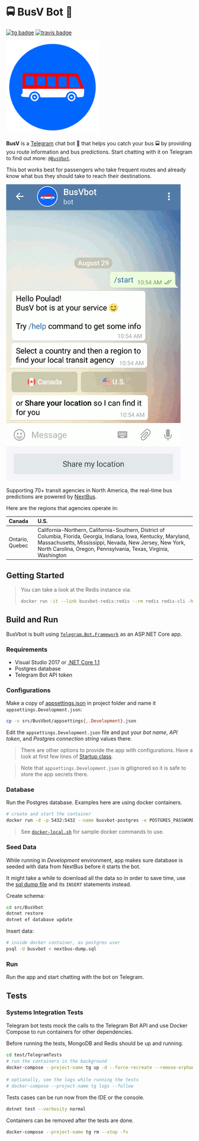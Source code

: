 # 🚍 BusV Bot 🤖

[![tg badge]](https://t.me/BusVbot)
[![travis badge]](https://travis-ci.org/pouladpld/BusVbot)

[![BusVbot logo](./docs/logo.png)](https://t.me/BusVbot)

**BusV** is a [Telegram] chat bot 🤖 that helps you catch your bus 🚍 by providing you route information and bus predictions. Start chatting with it on Telegram to find out more: [`@BusVbot`](https://t.me/BusVbot).

This bot works best for passengers who take frequent routes and already know what bus they should take to reach their destinations.

[![BusVbot demo](./docs/demo.gif)](https://t.me/BusVbot)

Supporting 70+ transit agencies in North America, the real-time bus predictions are powered by [NextBus].

Here are the regions that agencies operate in:

| Canada | U.S. |
| :----- | :-- |
| Ontario, Quebec | California-Northern, California-Southern, District of Columbia, Florida, Georgia, Indiana, Iowa, Kentucky, Maryland, Massachusetts, Mississippi, Nevada, New Jersey, New York, North Carolina, Oregon, Pennsylvania, Texas, Virginia, Washington |

## Getting Started

> You can take a look at the Redis instance via:
> ```sh
> docker run -it --link busvbot-redis:redis --rm redis redis-cli -h redis -p 6379
> ```

## Build and Run

BusVbot is built using [`Telegram.Bot.Framework`](https://github.com/pouladpld/Telegram.Bot.Framework) as an ASP.NET Core app.

### Requirements

- Visual Studio 2017 or [.NET Core 1.1](https://github.com/dotnet/core/blob/master/release-notes/download-archive.md)
- Postgres database
- Telegram Bot API token

### Configurations

Make a copy of [appsettings.json](./src/BusVbot/appsettings.json) in project folder and name it `appsettings.Development.json`:

```bash
cp -v src/BusVbot/appsettings{,.Development}.json
```

Edit the `appsettings.Development.json` file and put your _bot name_,  _API token_, and _Postgres connection string_ values there.

> There are other options to provide the app with configurations. Have a look at first few lines of [Startup class](./src/BusVbot/Startup.cs).

> Note that `appsettings.Development.json` is gitignored so it is safe to store the app secrets there.

### Database

Run the Postgres database. Examples here are using docker containers.

```bash
# create and start the container
docker run -d -p 5432:5432 --name busvbot-postgres -e POSTGRES_PASSWORD=password -e POSTGRES_USER=busvbot -e POSTGRES_DB=busvbot postgres
```

> See [`docker-local.sh`](./src/scripts/docker-local.sh) for sample docker commands to use.

### Seed Data

While running in _Development_ environment, app makes sure database is seeded with data from NextBus before it starts the bot.

It might take a while to download all the data so in order to save time, use the [sql dump file](./src/BusVbot/Data/nextbus-dump.sql) and its `INSERT` statements instead.

Create schema:

```bash
cd src/BusVbot
dotnet restore
dotnet ef database update
```

Insert data:

```bash
# inside docker container, as postgres user
psql -U busvbot < nextbus-dump.sql
```

### Run

Run the app and start chatting with the bot on Telegram.

## Tests

### Systems Integration Tests

Telegram bot tests mock the calls to the Telegram Bot API and use Docker Compose to run containers for other dependencies.

Before running the tests, MongoDB and Redis should be up and running.

```sh
cd test/TelegramTests
# run the containers in the background
docker-compose --project-name tg up -d --force-recreate --remove-orphans

# optionally, see the logs while running the tests
# docker-compose --project-name tg logs --follow
```

Tests cases can be run now from the IDE or the console.

```sh
dotnet test --verbosity normal
```

Containers can be removed after the tests are done.

```sh
docker-compose --project-name tg rm --stop -fv
```

[tg badge]: https://img.shields.io/badge/@BusVbot-Telegram-blue.svg?style=flat-square
[travis badge]: https://img.shields.io/travis/poulad/BusVbot/master.svg?style=flat-square&label=Build
[Telegram]: https://www.telegram.org
[NextBus]: https://www.nextbus.com

